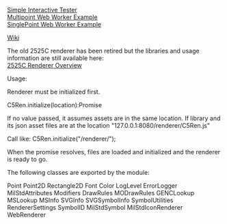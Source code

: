 [Simple Interactive Tester](https://missioncommand.github.io/js-samples/singlePointTester3.html)  
[Multipoint Web Worker Example](https://missioncommand.github.io/js-samples/MPWW.html)  
[SinglePoint Web Worker Example](https://missioncommand.github.io/js-samples/SVGWW.html)  

[Wiki](https://github.com/missioncommand/mil-sym-ts/wiki)

The old 2525C renderer has been retired but the libraries and usage information are still available here:  
[2525C Renderer Overview](https://github.com/missioncommand/mil-sym-ts/wiki/2525C-Renderer-Overview)

Usage:

Renderer must be initialized first.

C5Ren.initialize(location):Promise

If no value passed, it assumes assets are in the same location.
If library and its json asset files are at the location "127.0.0.1:8080/renderer/C5Ren.js"

Call like: C5Ren.initialize("/renderer/");

When the promise resolves, files are loaded and initialized and the renderer is ready to go.

The following classes are exported by the module:

Point
Point2D
Rectangle2D
Font
Color
LogLevel
ErrorLogger
MilStdAttributes
Modifiers
DrawRules
MODrawRules
GENCLookup
MSLookup
MSInfo
SVGInfo
SVGSymbolInfo
SymbolUtilities
RendererSettings
SymbolID
MilStdSymbol
MilStdIconRenderer
WebRenderer
